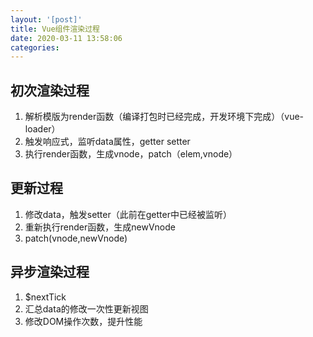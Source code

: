 ```yaml
---
layout: '[post]'
title: Vue组件渲染过程
date: 2020-03-11 13:58:06
categories:
---
```

## 初次渲染过程

1. 解析模版为render函数（编译打包时已经完成，开发环境下完成）（vue-loader）
2. 触发响应式，监听data属性，getter setter
3. 执行render函数，生成vnode，patch（elem,vnode）

<!-- more -->
## 更新过程

1. 修改data，触发setter（此前在getter中已经被监听）
2. 重新执行render函数，生成newVnode
3. patch(vnode,newVnode)

## 异步渲染过程

1. $nextTick
2. 汇总data的修改一次性更新视图
3. 修改DOM操作次数，提升性能


